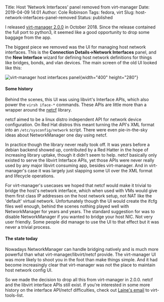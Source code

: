 Title: Host 'Network Interfaces' panel removed from virt-manager
Date: 2019-04-09 14:01
Author: Cole Robinson
Tags: fedora, virt
Slug: host-network-interfaces-panel-removed
Status: published

I released [virt-manager 2.0.0](https://www.redhat.com/archives/virt-tools-list/2018-October/msg00087.html) in October 2018. Since the release contained the full port to python3, it seemed like a good opportunity to drop some baggage from the app.

The biggest piece we removed was the UI for managing host network interfaces. This is the **Connection Details->Network Interfaces** panel, and the **New Interface** wizard for defining host network definitions for things like bridges, bonds, and vlan devices. The main screen of the old UI looked like this:


![virt-manager host interfaces panel]({static}/images/074-host-network-interfaces-panel-removed-1.png){width="400" height="280"}


#### Some history

Behind the scenes, this UI was using libvirt's Interface APIs, which also power the `virsh iface-*` commands. These APIs are little more than a wrapper around the [netcf](https://pagure.io/netcf) library.

netcf aimed to be a linux distro independent API for network device configuration. On Red Hat distros this meant turning the API's XML format into an `/etc/sysconfig/network` script. There were even pie-in-the-sky ideas about NetworkManager one day using netcf.

In practice though the library never really took off. It was years before a debian backend showed up, contributed by a Red Hatter in the hope of increasing library uptake, though it didn't seem to help. netcf basically only existed to serve the libvirt Interface APIs, yet those APIs were never really used by any major libvirt consuming app, besides virt-manager. And in virt-manager's case it was largely just slapping some UI over the XML format and lifecycle operations.

For virt-manager's usecases we hoped that netcf would make it trivial to bridge the host's network interface, which when used with VMs would give them first class IP addresses on the host network setup, not NAT like the 'default' virtual network. Unfortunately though the UI would create the ifcfg files well enough, behind the scenes nothing played well with NetworkManager for years and years. The standard suggestion for was to disable NetworkManager if you wanted to bridge your host NIC. Not very user friendly. Some people did manage to use the UI to that effect but it was never a trivial process.

#### The state today

Nowadays NetworkManager can handle bridging natively and is much more powerful than what virt-manager/libvirt/netcf provide. The virt-manager UI was more likely to shoot you in the foot than make things simple. And it had become increasingly clear that virt-manager was not the place to maintain host network config UI.

So we made the decision to drop all this from virt-manager in 2.0.0. netcf and the libvirt interface APIs still exist. If you're interested in some more history on the interface API/netcf difficulties, check out [Laine's email](https://www.redhat.com/archives/virt-tools-list/2018-October/msg00049.html) to virt-tools-list.
